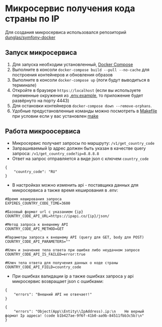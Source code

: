 # Микросервис получения кода страны по IP

Для создания микросервиса использовался репозиторий [dunglas/symfony-docker](https://github.com/dunglas/symfony-docker)

## Запуск микросервиса

1. Для запуска необходим установленный, [Docker Compose](https://docs.docker.com/compose/install/)
2. Выполните в консоли `docker-compose build --pull --no-cache`  для построения контейнеров и обновления образов
3. Выполните в консоли `docker-compose up` (логи будут выводиться в терминале)
4. Откройте в браузере `https://localhost` (если вы используете переменные окружения из [.env.example](.env.example), то приложение будет развёрнуто на порту 4443)
5. Для остановки контейнеров `docker-compose down --remove-orphans`.
6. Удобные предустановленные команды можно посмотреть в [Makefile](Makefile) при условии если у вас установлен [make](https://www.gnu.org/software/make/)

## Работа микроосервиса

* Микросервис получает запросы по маршруту: `/v1/get_country_code`
* Запрашиваемый Ip адрес должен быть указан в качестве query запроса: `/v1/get_country_code?ip=8.8.8.8`
* Ответ на запрос отправляется а виде json с ключем `country_code`
```
{
    "country_code": "RU"
}
```

* В настройках можно изменить api - поставщика данных для микросервиса а также время кеширования в .env:

```
#Время кеширования запроса
EXPIRES_COUNTRY_CODE_TIME=3600

#Базовый формат url с указанием {ip}
COUNTRY_CODE_API_URL=https://ipapi.co/{ip}/json/

#Метод запроса к внешнему API
COUNTRY_CODE_API_METHOD=GET

#Параметры запроса к внешнему API (query для GET, body для POST)
COUNTRY_CODE_API_PARAMETERS=""

#Ключ и значение тела ответа при ошибке либо неудачном запросе
COUNTRY_CODE_API_IS_FAILED=error:true

#Ключ тела ответа для получения данных о коде страны
COUNTRY_CODE_API_FIELD=country_code

```
* При ошибках валидации ip а также ошибках запроса у api микросервис возвращает json с ошибками:
```
{
    "errors": "Внешний API не отвечает!"
}

{
    "errors": "Object(App\\Entity\\IpAddress).ip:\n    Не верный формат Ip адреса! (code b1b427ae-9f6f-41b0-aa9b-84511fbb3c5b)\n"
}
```
